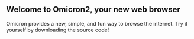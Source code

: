 ## Welcome to Omicron2, your new web browser

Omicron provides a new, simple, and fun way to browse the internet. Try it yourself by downloading the source code!
